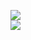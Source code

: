 [![](https://img.shields.io/badge/Made%20With-Github%20Spray-lightgrey.svg?style=for-the-badge&logo=github)](https://github.com/Annihil/github-spray#29505)  
[![](https://i.imgur.com/2DrTn0Z.gif)](https://github.com/Annihil/github-spray)